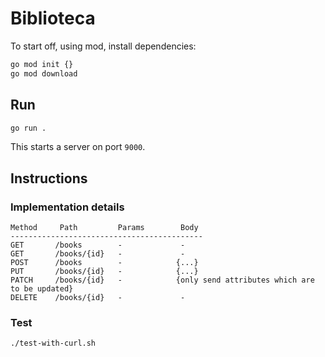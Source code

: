 # Biblioteca

To start off, using mod, install dependencies:

```bash
go mod init {}
go mod download
```

## Run

```bash
go run .
```

This starts a server on port `9000`.

## Instructions

### Implementation details

```
Method     Path         Params        Body
-------------------------------------------
GET       /books        -             -
GET       /books/{id}   -             -
POST      /books        -            {...}
PUT       /books/{id}   -            {...}
PATCH     /books/{id}   -            {only send attributes which are to be updated}
DELETE    /books/{id}   -             -
```

### Test

```bash
./test-with-curl.sh
```
